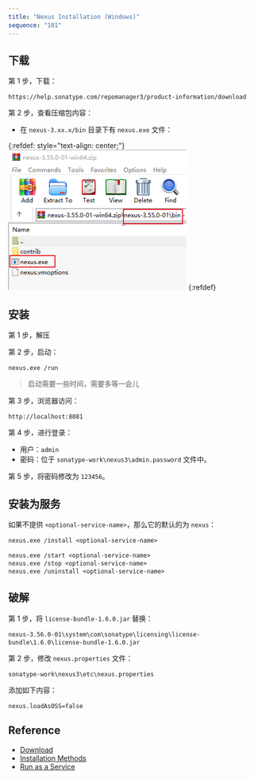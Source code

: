 ```yaml
---
title: "Nexus Installation (Windows)"
sequence: "101"
---
```


## 下载

第 1 步，下载：

```text
https://help.sonatype.com/repomanager3/product-information/download
```

第 2 步，查看压缩包内容：

- 在 `nexus-3.xx.x/bin` 目录下有 `nexus.exe` 文件：

{:refdef: style="text-align: center;"}
![](/assets/images/nexus3/nexus-bin-exe.png)
{:refdef}

## 安装

第 1 步，解压

第 2 步，启动：

```text
nexus.exe /run
```

> 启动需要一些时间，需要多等一会儿

第 3 步，浏览器访问：

```text
http://localhost:8081
```

第 4 步，进行登录：

- 用户：`admin`
- 密码：位于 `sonatype-work\nexus3\admin.password` 文件中。

第 5 步，将密码修改为 `123456`。

## 安装为服务

如果不提供 `<optional-service-name>`，那么它的默认的为 `nexus`：

```text
nexus.exe /install <optional-service-name>
```

```text
nexus.exe /start <optional-service-name>
nexus.exe /stop <optional-service-name>
nexus.exe /uninstall <optional-service-name>
```

## 破解

第 1 步，将 `license-bundle-1.6.0.jar` 替换：

```text
nexus-3.56.0-01\system\com\sonatype\licensing\license-bundle\1.6.0\license-bundle-1.6.0.jar
```

第 2 步，修改 `nexus.properties` 文件：

```text
sonatype-work\nexus3\etc\nexus.properties
```

添加如下内容：

```text
nexus.loadAsOSS=false
```


## Reference

- [Download](https://help.sonatype.com/repomanager3/product-information/download)
- [Installation Methods](https://help.sonatype.com/repomanager3/installation-and-upgrades/installation-methods)
- [Run as a Service](https://help.sonatype.com/repomanager3/installation-and-upgrades/run-as-a-service)
